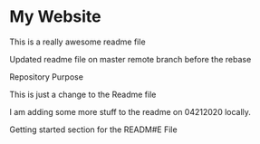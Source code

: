 # My Website

This is a really awesome readme file

Updated readme file on master remote branch before the rebase

 Repository Purpose

This is just a change to the Readme file

I am adding some more stuff to the readme on 04212020 locally.

Getting started section for the READM#E File
